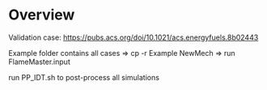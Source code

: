 # Overview

Validation case:    https://pubs.acs.org/doi/10.1021/acs.energyfuels.8b02443


Example folder contains all cases
=> cp -r Example NewMech
=> run FlameMaster.input

run PP_IDT.sh to post-process all simulations
